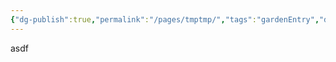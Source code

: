 ```yaml
---
{"dg-publish":true,"permalink":"/pages/tmptmp/","tags":"gardenEntry","dgHomeLink":true,"dgPassFrontmatter":false}
---
```




asdf

